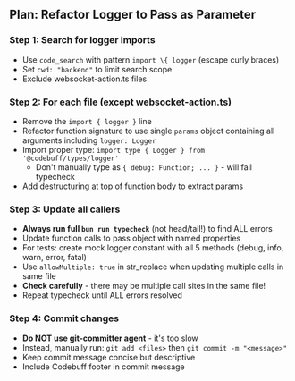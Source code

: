 ## Plan: Refactor Logger to Pass as Parameter

### Step 1: Search for logger imports
- Use `code_search` with pattern `import \{ logger` (escape curly braces)
- Set `cwd: "backend"` to limit search scope
- Exclude websocket-action.ts files

### Step 2: For each file (except websocket-action.ts)
- Remove the `import { logger }` line
- Refactor function signature to use single `params` object containing all arguments including `logger: Logger`
- Import proper type: `import type { Logger } from '@codebuff/types/logger'`
  - Don't manually type as `{ debug: Function; ... }` - will fail typecheck
- Add destructuring at top of function body to extract params

### Step 3: Update all callers
- **Always run full `bun run typecheck`** (not head/tail!) to find ALL errors
- Update function calls to pass object with named properties
- For tests: create mock logger constant with all 5 methods (debug, info, warn, error, fatal)
- Use `allowMultiple: true` in str_replace when updating multiple calls in same file
- **Check carefully** - there may be multiple call sites in the same file!
- Repeat typecheck until ALL errors resolved

### Step 4: Commit changes
- **Do NOT use git-committer agent** - it's too slow
- Instead, manually run: `git add <files>` then `git commit -m "<message>"`
- Keep commit message concise but descriptive
- Include Codebuff footer in commit message
